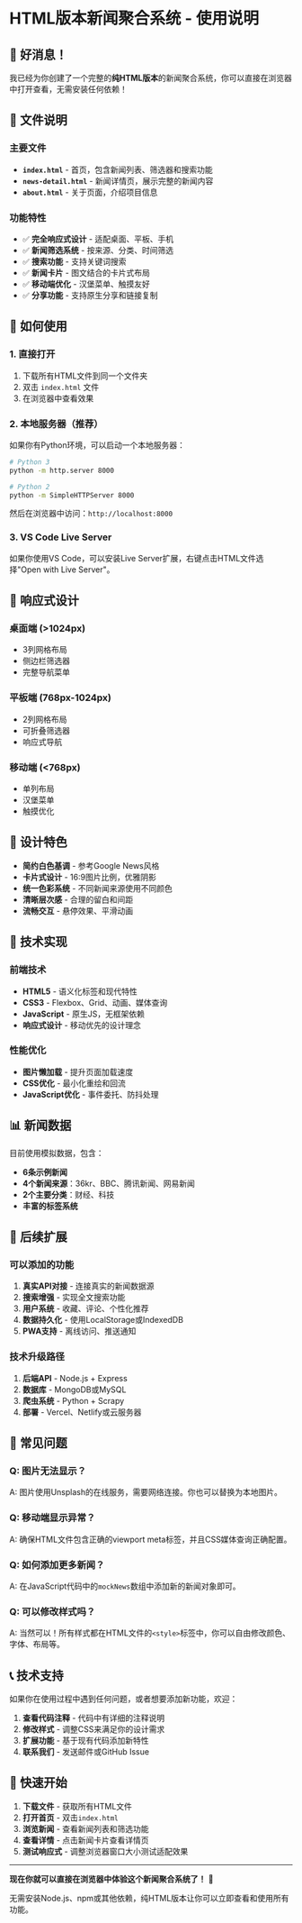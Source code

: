 # HTML版本新闻聚合系统 - 使用说明

## 🎉 好消息！

我已经为你创建了一个完整的**纯HTML版本**的新闻聚合系统，你可以直接在浏览器中打开查看，无需安装任何依赖！

## 📁 文件说明

### 主要文件
- **`index.html`** - 首页，包含新闻列表、筛选器和搜索功能
- **`news-detail.html`** - 新闻详情页，展示完整的新闻内容
- **`about.html`** - 关于页面，介绍项目信息

### 功能特性
- ✅ **完全响应式设计** - 适配桌面、平板、手机
- ✅ **新闻筛选系统** - 按来源、分类、时间筛选
- ✅ **搜索功能** - 支持关键词搜索
- ✅ **新闻卡片** - 图文结合的卡片式布局
- ✅ **移动端优化** - 汉堡菜单、触摸友好
- ✅ **分享功能** - 支持原生分享和链接复制

## 🚀 如何使用

### 1. 直接打开
1. 下载所有HTML文件到同一个文件夹
2. 双击 `index.html` 文件
3. 在浏览器中查看效果

### 2. 本地服务器（推荐）
如果你有Python环境，可以启动一个本地服务器：

```bash
# Python 3
python -m http.server 8000

# Python 2
python -m SimpleHTTPServer 8000
```

然后在浏览器中访问：`http://localhost:8000`

### 3. VS Code Live Server
如果你使用VS Code，可以安装Live Server扩展，右键点击HTML文件选择"Open with Live Server"。

## 📱 响应式设计

### 桌面端 (>1024px)
- 3列网格布局
- 侧边栏筛选器
- 完整导航菜单

### 平板端 (768px-1024px)
- 2列网格布局
- 可折叠筛选器
- 响应式导航

### 移动端 (<768px)
- 单列布局
- 汉堡菜单
- 触摸优化

## 🎨 设计特色

- **简约白色基调** - 参考Google News风格
- **卡片式设计** - 16:9图片比例，优雅阴影
- **统一色彩系统** - 不同新闻来源使用不同颜色
- **清晰层次感** - 合理的留白和间距
- **流畅交互** - 悬停效果、平滑动画

## 🔧 技术实现

### 前端技术
- **HTML5** - 语义化标签和现代特性
- **CSS3** - Flexbox、Grid、动画、媒体查询
- **JavaScript** - 原生JS，无框架依赖
- **响应式设计** - 移动优先的设计理念

### 性能优化
- **图片懒加载** - 提升页面加载速度
- **CSS优化** - 最小化重绘和回流
- **JavaScript优化** - 事件委托、防抖处理

## 📊 新闻数据

目前使用模拟数据，包含：
- **6条示例新闻**
- **4个新闻来源**：36kr、BBC、腾讯新闻、网易新闻
- **2个主要分类**：财经、科技
- **丰富的标签系统**

## 🔮 后续扩展

### 可以添加的功能
1. **真实API对接** - 连接真实的新闻数据源
2. **搜索增强** - 实现全文搜索功能
3. **用户系统** - 收藏、评论、个性化推荐
4. **数据持久化** - 使用LocalStorage或IndexedDB
5. **PWA支持** - 离线访问、推送通知

### 技术升级路径
1. **后端API** - Node.js + Express
2. **数据库** - MongoDB或MySQL
3. **爬虫系统** - Python + Scrapy
4. **部署** - Vercel、Netlify或云服务器

## 🐛 常见问题

### Q: 图片无法显示？
A: 图片使用Unsplash的在线服务，需要网络连接。你也可以替换为本地图片。

### Q: 移动端显示异常？
A: 确保HTML文件包含正确的viewport meta标签，并且CSS媒体查询正确配置。

### Q: 如何添加更多新闻？
A: 在JavaScript代码中的`mockNews`数组中添加新的新闻对象即可。

### Q: 可以修改样式吗？
A: 当然可以！所有样式都在HTML文件的`<style>`标签中，你可以自由修改颜色、字体、布局等。

## 📞 技术支持

如果你在使用过程中遇到任何问题，或者想要添加新功能，欢迎：

1. **查看代码注释** - 代码中有详细的注释说明
2. **修改样式** - 调整CSS来满足你的设计需求
3. **扩展功能** - 基于现有代码添加新特性
4. **联系我们** - 发送邮件或GitHub Issue

## 🎯 快速开始

1. **下载文件** - 获取所有HTML文件
2. **打开首页** - 双击`index.html`
3. **浏览新闻** - 查看新闻列表和筛选功能
4. **查看详情** - 点击新闻卡片查看详情页
5. **测试响应式** - 调整浏览器窗口大小测试适配效果

---

**现在你就可以直接在浏览器中体验这个新闻聚合系统了！** 🎉

无需安装Node.js、npm或其他依赖，纯HTML版本让你可以立即查看和使用所有功能。
